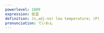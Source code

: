 ```yaml
---
powerlevel: 1809
expression: 低温
definition: (n,adj-no) low temperature; (P)
pronunciation: ていおん
---
```

